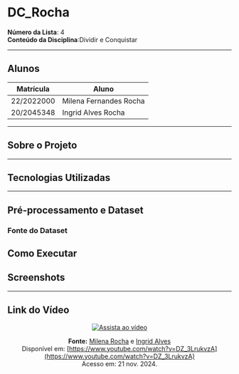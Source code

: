 # DC_Rocha

**Número da Lista**: 4  
**Conteúdo da Disciplina**:Dividir e Conquistar

---

## Alunos

| Matrícula   | Aluno                   |
|-------------|-------------------------|
| 22/2022000  | Milena Fernandes Rocha |
| 20/2045348  | Ingrid Alves Rocha     |

---

##  Sobre o Projeto



---

## Tecnologias Utilizadas


---

## Pré-processamento e Dataset


### Fonte do Dataset


## Como Executar

## Screenshots



---


## Link do Vídeo

<div align="center">

[![Assista ao vídeo](https://img.youtube.com/vi/DZ_3LrukvzA/0.jpg)](https://www.youtube.com/watch?v=DZ_3LrukvzA)

**Fonte:** [Milena Rocha](https://github.com/milenafrocha) e [Ingrid Alves](https://github.com/alvesingrid)  
Disponível em: [https://www.youtube.com/watch?v=DZ_3LrukvzA](https://www.youtube.com/watch?v=DZ_3LrukvzA)  
Acesso em: 21 nov. 2024.

</div>

